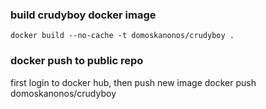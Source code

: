 
### build crudyboy docker image
    docker build --no-cache -t domoskanonos/crudyboy .

### docker push to public repo
first login to docker hub, then push new image
    docker push domoskanonos/crudyboy
